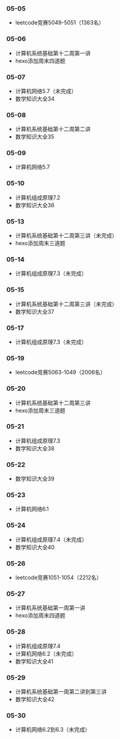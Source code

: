 ### 05-05
* leetcode竞赛5049-5051（1363名）
### 05-06
* 计算机系统基础第十二周第一讲
* hexo添加周末四道题
### 05-07
* 计算机网络5.7（未完成）
* 数学知识大全34
### 05-08
* 计算机系统基础第十二周第二讲
* 数学知识大全35
### 05-09
* 计算机网络5.7
### 05-10
* 计算机组成原理7.2
* 数学知识大全36
### 05-13
* 计算机系统基础第十二周第三讲（未完成）
* hexo添加周末三道题
### 05-14
* 计算机组成原理7.3（未完成）
### 05-15
* 计算机系统基础第十二周第三讲（未完成）
* 数学知识大全37
### 05-17
* 计算机组成原理7.3（未完成）
### 05-19
* leetcode竞赛5063-1049（2006名）
### 05-20
* 计算机系统基础第十二周第三讲
* hexo添加周末三道题
### 05-21
* 计算机组成原理7.3
* 数学知识大全38
### 05-22
* 数学知识大全39
### 05-23
* 计算机网络6.1
### 05-24
* 计算机组成原理7.4（未完成）
* 数学知识大全40
### 05-26
* leetcode竞赛1051-1054（2212名）
### 05-27
* 计算机系统基础第一周第一讲
* hexo添加周末四道题
### 05-28
* 计算机组成原理7.4
* 计算机网络6.2（未完成）
* 数学知识大全41
### 05-29
* 计算机系统基础第一周第二讲到第三讲
* 数学知识大全42
### 05-30
* 计算机网络6.2到6.3（未完成）